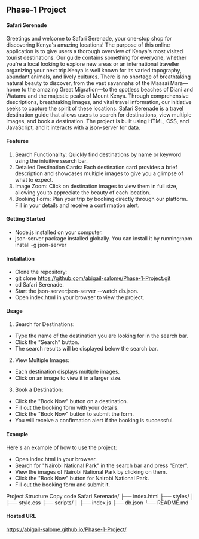 ## Phase-1 Project
#### Safari Serenade 
Greetings and welcome to Safari Serenade, your one-stop shop for discovering Kenya's amazing locations! The purpose of this online application is to give users a thorough overview of Kenya's most visited tourist destinations. Our guide contains something for everyone, whether you're a local looking to explore new areas or an international traveller organizing your next trip.Kenya is well known for its varied topography, abundant animals, and lively cultures. There is no shortage of breathtaking natural beauty to discover, from the vast savannahs of the Maasai Mara—home to the amazing Great Migration—to the spotless beaches of Diani and Watamu and the majestic peaks of Mount Kenya. Through comprehensive descriptions, breathtaking images, and vital travel information, our initiative seeks to capture the spirit of these locations.
Safari Serenade is a travel destination guide that allows users to search for destinations, view multiple images,  and book a destination. The project is built using HTML, CSS, and JavaScript, and it interacts with a json-server for data.

#### Features
1. Search Functionality: Quickly find destinations by name or keyword using the intuitive search bar.
2. Detailed Destination Cards: Each destination card provides a brief description and showcases multiple images to give you a glimpse of what to expect.
3. Image Zoom: Click on destination images to view them in full size, allowing you to appreciate the beauty of each location.
4. Booking Form: Plan your trip by booking directly through our platform. Fill in your details and receive a confirmation alert.

#### Getting Started
* Node.js installed on your computer. 
* json-server package installed globally. You can install it by running:npm install -g json-server

#### Installation
* Clone the repository:
* git clone https://github.com/abigail-salome/Phase-1-Project.git
* cd Safari Serenade.
* Start the json-server:json-server --watch db.json.
* Open index.html in your browser to view the project.

#### Usage
1. Search for Destinations:
* Type the name of the destination you are looking for in the search bar.
* Click the "Search" button.
* The search results will be displayed below the search bar.

2. View Multiple Images:
* Each destination displays multiple images.
* Click on an image to view it in a larger size.

3. Book a Destination:
* Click the "Book Now" button on a destination.
* Fill out the booking form with your details.
* Click the "Book Now" button to submit the form.
* You will receive a confirmation alert if the booking is successful.

#### Example
Here's an example of how to use the project:
* Open index.html in your browser.
* Search for "Nairobi National Park" in the search bar and press "Enter".
* View the images of Nairobi National Park by clicking on them.
* Click the "Book Now" button for Nairobi National Park.
* Fill out the booking form and submit it.


Project Structure
Copy code
Safari Serenade/
├── index.html
├── styles/
│   ├── style.css
├── scripts/
│   ├── index.js
├── db.json
└── README.md

#### Hosted URL
https://abigail-salome.github.io/Phase-1-Project/
